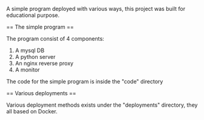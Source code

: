 A simple program deployed with various ways, this project was built for educational purpose.

== The simple program ==

The program consist of 4 components:
1. A mysql DB
2. A python server
3. An nginx reverse proxy
4. A monitor

The code for the simple program is inside the "code" directory

== Various deployments ==

Various deployment methods exists under the "deployments" directory, they all based on Docker.
